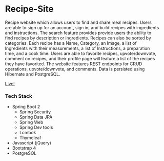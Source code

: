 # Recipe-Site

Recipe website which allows users to find and share meal recipes. Users are able to sign up for an account, sign in, and build recipes with ingredients and instructions. The search feature provides provide users the ability to find recipes by description or ingredients. Recipes can also be sorted by categories. Each recipe has a Name, Category, an Image, a list of Ingredients with their measurements, a list of Instructions, a preparation time, and a cook time. Users are able to favorite recipes, upvote/downvote, comment on recipes, and their profile page will feature a list of the recipes they have favorited. The website features REST endpoints for CRUD operations, upvote/downvote, and comments. Data is persisted using Hibernate and PostgreSQL.

[Live!](https://spring-recipe-site.herokuapp.com/)

### Tech Stack

- Spring Boot 2
  - Spring Security
  - Spring Data JPA
  - Spring Web
  - Spring Dev tools
  - Lombok
  - Thymeleaf
- Javascript (jQuery)
- Bootstrap 4
- PostgreSQL
